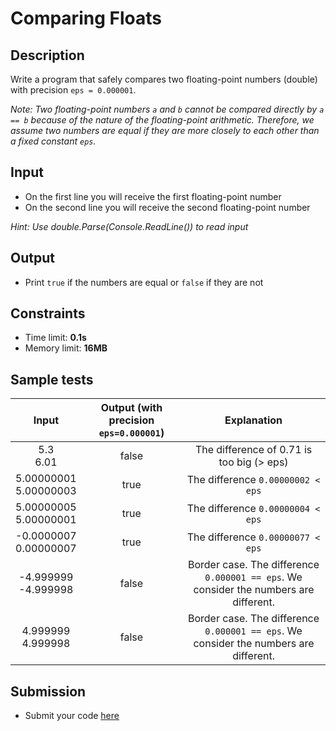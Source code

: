 # Comparing Floats

## Description
Write a program that safely compares two floating-point numbers (double) with precision `eps = 0.000001`.

_Note: Two floating-point numbers `a` and `b` cannot be compared directly by `a == b` because of the nature of the floating-point arithmetic. Therefore, we assume two numbers are equal if they are more closely to each other than a fixed constant `eps`._

## Input
- On the first line you will receive the first floating-point number
- On the second line you will receive the second floating-point number

_Hint: Use double.Parse(Console.ReadLine()) to read input_

## Output
- Print `true` if the numbers are equal or `false` if they are not

## Constraints
- Time limit: **0.1s**
- Memory limit: **16MB**

## Sample tests

| Input                    | Output (with precision `eps=0.000001`) |                                       Explanation                                     |
|:------------------------:|:--------------------------------------:|:-------------------------------------------------------------------------------------:|
| 5.3<br>6.01              |    false                               | The difference of 0.71 is too big (> eps)                                             |
| 5.00000001<br>5.00000003 |    true                                | The difference `0.00000002 < eps`                                                     |
| 5.00000005<br>5.00000001 |    true                                | The difference `0.00000004 < eps`                                                     |
| -0.0000007<br>0.00000007 |    true                                | The difference `0.00000077 < eps`                                                     |
| -4.999999<br>-4.999998   |    false                               | Border case. The difference `0.000001 == eps`. We consider the numbers are different. |
| 4.999999<br>4.999998     |    false                               | Border case. The difference `0.000001 == eps`. We consider the numbers are different. |

## Submission
- Submit your code [here](http://bgcoder.com/Contests/Compete/Index/313#1)
